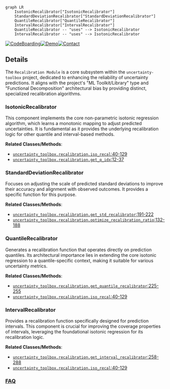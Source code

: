 ```mermaid
graph LR
    IsotonicRecalibrator["IsotonicRecalibrator"]
    StandardDeviationRecalibrator["StandardDeviationRecalibrator"]
    QuantileRecalibrator["QuantileRecalibrator"]
    IntervalRecalibrator["IntervalRecalibrator"]
    QuantileRecalibrator -- "uses" --> IsotonicRecalibrator
    IntervalRecalibrator -- "uses" --> IsotonicRecalibrator
```

[![CodeBoarding](https://img.shields.io/badge/Generated%20by-CodeBoarding-9cf?style=flat-square)](https://github.com/CodeBoarding/GeneratedOnBoardings)[![Demo](https://img.shields.io/badge/Try%20our-Demo-blue?style=flat-square)](https://www.codeboarding.org/demo)[![Contact](https://img.shields.io/badge/Contact%20us%20-%20contact@codeboarding.org-lightgrey?style=flat-square)](mailto:contact@codeboarding.org)

## Details

The `Recalibration Module` is a core subsystem within the `uncertainty-toolbox` project, dedicated to enhancing the reliability of uncertainty predictions. It aligns with the project's "ML Toolkit/Library" type and "Functional Decomposition" architectural bias by providing distinct, specialized recalibration algorithms.

### IsotonicRecalibrator
This component implements the core non-parametric isotonic regression algorithm, which learns a monotonic mapping to adjust predicted uncertainties. It is fundamental as it provides the underlying recalibration logic for other quantile and interval-based methods.


**Related Classes/Methods**:

- <a href="https://github.com/uncertainty-toolbox/uncertainty-toolbox/blob/main/uncertainty_toolbox/recalibration.py#L40-L129" target="_blank" rel="noopener noreferrer">`uncertainty_toolbox.recalibration.iso_recal`:40-129</a>
- <a href="https://github.com/uncertainty-toolbox/uncertainty-toolbox/blob/main/uncertainty_toolbox/recalibration.py#L12-L37" target="_blank" rel="noopener noreferrer">`uncertainty_toolbox.recalibration.get_q_idx`:12-37</a>


### StandardDeviationRecalibrator
Focuses on adjusting the scale of predicted standard deviations to improve their accuracy and alignment with observed outcomes. It provides a specific function for this purpose.


**Related Classes/Methods**:

- <a href="https://github.com/uncertainty-toolbox/uncertainty-toolbox/blob/main/uncertainty_toolbox/recalibration.py#L191-L222" target="_blank" rel="noopener noreferrer">`uncertainty_toolbox.recalibration.get_std_recalibrator`:191-222</a>
- <a href="https://github.com/uncertainty-toolbox/uncertainty-toolbox/blob/main/uncertainty_toolbox/recalibration.py#L132-L188" target="_blank" rel="noopener noreferrer">`uncertainty_toolbox.recalibration.optimize_recalibration_ratio`:132-188</a>


### QuantileRecalibrator
Generates a recalibration function that operates directly on prediction quantiles. Its architectural importance lies in extending the core isotonic regression to a quantile-specific context, making it suitable for various uncertainty metrics.


**Related Classes/Methods**:

- <a href="https://github.com/uncertainty-toolbox/uncertainty-toolbox/blob/main/uncertainty_toolbox/recalibration.py#L225-L255" target="_blank" rel="noopener noreferrer">`uncertainty_toolbox.recalibration.get_quantile_recalibrator`:225-255</a>
- <a href="https://github.com/uncertainty-toolbox/uncertainty-toolbox/blob/main/uncertainty_toolbox/recalibration.py#L40-L129" target="_blank" rel="noopener noreferrer">`uncertainty_toolbox.recalibration.iso_recal`:40-129</a>


### IntervalRecalibrator
Provides a recalibration function specifically designed for prediction intervals. This component is crucial for improving the coverage properties of intervals, leveraging the foundational isotonic regression for its recalibration logic.


**Related Classes/Methods**:

- <a href="https://github.com/uncertainty-toolbox/uncertainty-toolbox/blob/main/uncertainty_toolbox/recalibration.py#L258-L288" target="_blank" rel="noopener noreferrer">`uncertainty_toolbox.recalibration.get_interval_recalibrator`:258-288</a>
- <a href="https://github.com/uncertainty-toolbox/uncertainty-toolbox/blob/main/uncertainty_toolbox/recalibration.py#L40-L129" target="_blank" rel="noopener noreferrer">`uncertainty_toolbox.recalibration.iso_recal`:40-129</a>




### [FAQ](https://github.com/CodeBoarding/GeneratedOnBoardings/tree/main?tab=readme-ov-file#faq)